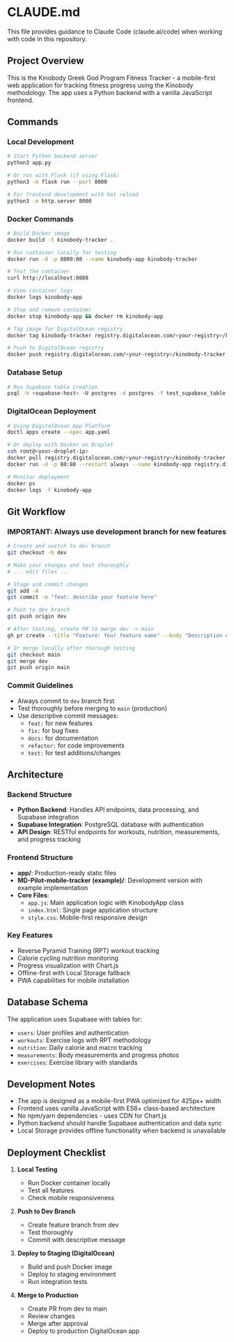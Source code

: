 # CLAUDE.md

This file provides guidance to Claude Code (claude.ai/code) when working with code in this repository.

## Project Overview

This is the Kinobody Greek God Program Fitness Tracker - a mobile-first web application for tracking fitness progress using the Kinobody methodology. The app uses a Python backend with a vanilla JavaScript frontend.

## Commands

### Local Development
```bash
# Start Python backend server
python3 app.py

# Or run with Flask (if using Flask)
python3 -m flask run --port 8000

# For frontend development with hot reload
python3 -m http.server 8000
```

### Docker Commands
```bash
# Build Docker image
docker build -t kinobody-tracker .

# Run container locally for testing
docker run -d -p 8080:80 --name kinobody-app kinobody-tracker

# Test the container
curl http://localhost:8080

# View container logs
docker logs kinobody-app

# Stop and remove container
docker stop kinobody-app && docker rm kinobody-app

# Tag image for DigitalOcean registry
docker tag kinobody-tracker registry.digitalocean.com/<your-registry>/kinobody-tracker:latest

# Push to DigitalOcean registry
docker push registry.digitalocean.com/<your-registry>/kinobody-tracker:latest
```

### Database Setup
```bash
# Run Supabase table creation
psql -h <supabase-host> -U postgres -d postgres -f test_supabase_table.sql
```

### DigitalOcean Deployment
```bash
# Using DigitalOcean App Platform
doctl apps create --spec app.yaml

# Or deploy with Docker on Droplet
ssh root@<your-droplet-ip>
docker pull registry.digitalocean.com/<your-registry>/kinobody-tracker:latest
docker run -d -p 80:80 --restart always --name kinobody-app registry.digitalocean.com/<your-registry>/kinobody-tracker:latest

# Monitor deployment
docker ps
docker logs -f kinobody-app
```

## Git Workflow

### IMPORTANT: Always use development branch for new features
```bash
# Create and switch to dev branch
git checkout -b dev

# Make your changes and test thoroughly
# ... edit files ...

# Stage and commit changes
git add -A
git commit -m "feat: describe your feature here"

# Push to dev branch
git push origin dev

# After testing, create PR to merge dev -> main
gh pr create --title "Feature: Your feature name" --body "Description of changes" --base main --head dev

# Or merge locally after thorough testing
git checkout main
git merge dev
git push origin main
```

### Commit Guidelines
- Always commit to `dev` branch first
- Test thoroughly before merging to `main` (production)
- Use descriptive commit messages:
  - `feat:` for new features
  - `fix:` for bug fixes
  - `docs:` for documentation
  - `refactor:` for code improvements
  - `test:` for test additions/changes

## Architecture

### Backend Structure
- **Python Backend**: Handles API endpoints, data processing, and Supabase integration
- **Supabase Integration**: PostgreSQL database with authentication
- **API Design**: RESTful endpoints for workouts, nutrition, measurements, and progress tracking

### Frontend Structure
- **app/**: Production-ready static files
- **MD-Pilot-mobile-tracker (example)/**: Development version with example implementation
- **Core Files**:
  - `app.js`: Main application logic with KinobodyApp class
  - `index.html`: Single page application structure
  - `style.css`: Mobile-first responsive design

### Key Features
- Reverse Pyramid Training (RPT) workout tracking
- Calorie cycling nutrition monitoring
- Progress visualization with Chart.js
- Offline-first with Local Storage fallback
- PWA capabilities for mobile installation

## Database Schema

The application uses Supabase with tables for:
- `users`: User profiles and authentication
- `workouts`: Exercise logs with RPT methodology
- `nutrition`: Daily calorie and macro tracking
- `measurements`: Body measurements and progress photos
- `exercises`: Exercise library with standards

## Development Notes

- The app is designed as a mobile-first PWA optimized for 425px+ width
- Frontend uses vanilla JavaScript with ES6+ class-based architecture
- No npm/yarn dependencies - uses CDN for Chart.js
- Python backend should handle Supabase authentication and data sync
- Local Storage provides offline functionality when backend is unavailable

## Deployment Checklist

1. **Local Testing**
   - Run Docker container locally
   - Test all features
   - Check mobile responsiveness

2. **Push to Dev Branch**
   - Create feature branch from dev
   - Test thoroughly
   - Commit with descriptive message

3. **Deploy to Staging (DigitalOcean)**
   - Build and push Docker image
   - Deploy to staging environment
   - Run integration tests

4. **Merge to Production**
   - Create PR from dev to main
   - Review changes
   - Merge after approval
   - Deploy to production DigitalOcean app